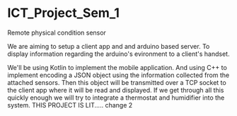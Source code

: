 # ICT_Project_Sem_1
Remote physical condition sensor

We are aiming to setup a client app and and arduino based server.
To display information regarding the arduino's evironment to a client's handset.

We'll be using Kotlin to implement the mobile application.
And using C++ to implement encoding a JSON object using the information collected from the attached sensors. Then this object will be transmitted over a TCP socket to the client app where it will be read and displayed.
If we get through all this quickly enough we will try to integrate a thermostat and humidifier into the system.
THIS PROJECT IS LIT.....
change 2